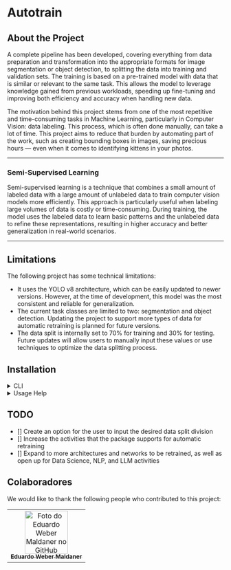 # Autotrain

## About the Project

A complete pipeline has been developed, covering everything from data preparation and transformation into the appropriate formats for image segmentation or object detection, to splitting the data into training and validation sets. The training is based on a pre-trained model with data that is similar or relevant to the same task. This allows the model to leverage knowledge gained from previous workloads, speeding up fine-tuning and improving both efficiency and accuracy when handling new data.

The motivation behind this project stems from one of the most repetitive and time-consuming tasks in Machine Learning, particularly in Computer Vision: data labeling. This process, which is often done manually, can take a lot of time. This project aims to reduce that burden by automating part of the work, such as creating bounding boxes in images, saving precious hours — even when it comes to identifying kittens in your photos.

---
### Semi-Supervised Learning

Semi-supervised learning is a technique that combines a small amount of labeled data with a large amount of unlabeled data to train computer vision models more efficiently. This approach is particularly useful when labeling large volumes of data is costly or time-consuming. During training, the model uses the labeled data to learn basic patterns and the unlabeled data to refine these representations, resulting in higher accuracy and better generalization in real-world scenarios.

---
## Limitations
The following project has some technical limitations:

- It uses the YOLO v8 architecture, which can be easily updated to newer versions. However, at the time of development, this model was the most consistent and reliable for generalization.
- The current task classes are limited to two: segmentation and object detection. Updating the project to support more types of data for automatic retraining is planned for future versions.
- The data split is internally set to 70% for training and 30% for testing. Future updates will allow users to manually input these values or use techniques to optimize the data splitting process.

## Installation

<details>
<summary>CLI</summary>

- Download the build for your Operating System from the "Releases" tab.

- Clone the repository:

```bash
cd <your dir>
git clone https://github.com/brain-facens/autotrain.git

cd <your dir>/autotrain

# Install the necessary libraries
pip install -r requirements.txt
```

Note: The build you downloaded from the "Releases" tab should be placed inside the "autotrain" folder that you cloned.

Running:

- To format the dataset for segmentation:
```bash
./autotrain format segmentation --input_dir <your image directory to be formatted> --output_positive_dir <your directory to store the images that the model labeled automatically> --output_negative_dir <your directory to store the images that the model couldn't label automatically> --model <pre-trained base model to be used for labeling>
```
- To format the dataset for object detection:
```bash
./autotrain format object_detection --input_dir <your image directory to be formatted> --output_positive_dir <your directory to store the images that the model labeled automatically> --output_negative_dir <your directory to store the images that the model couldn't label automatically> --model <pre-trained base model to be used for labeling>
```
- To split the dataset:
```bash
./autotrain split_dataset --output_positive_dir <your formatted directory with COCO format to be split>
```
- To train the new model:
```bash
./autotrain train --model <base model to be retrained> --dataset_yaml <.yaml with COCO format> --device <cpu or CUDA> --epochs <number of epochs> --imgsz <image size, multiple of 32>
```
</details>
<details>
<summary>Usage Help</summary>

Need help using the project? Use the following command to better understand all available commands:

```bash
./autotrain --help
``` 

Or if you're having trouble with a specific command:

```bash
./autotrain <command> --help
```
</details>

## TODO

- [] Create an option for the user to input the desired data split division
- [] Increase the activities that the package supports for automatic retraining
- [] Expand to more architectures and networks to be retrained, as well as open up for Data Science, NLP, and LLM activities

## Colaboradores

We would like to thank the following people who contributed to this project:

<table>
  <tr>
    <td align="center">
      <a href="#">
        <img src="https://avatars.githubusercontent.com/u/86479444?s=400&u=ec56facf58f543ca43d3754cfd70c934ee2e7926&v=4" width="100px;" alt="Foto do Eduardo Weber Maldaner no GitHub"/><br>
        <sub>
          <b>Eduardo Weber Maldaner</b>
        </sub>
      </a>
    </td>
  </tr>
</table>          